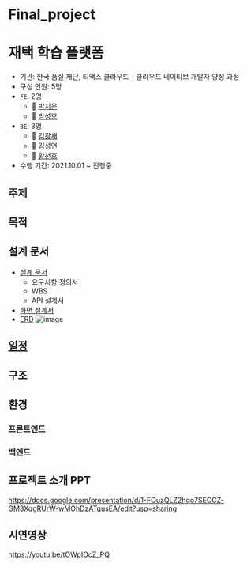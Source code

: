 # Final_project
# 재택 학습 플랫폼 
- 기관: 한국 품질 재단, 티맥스 클라우드 - 클라우드 네이티브 개발자 양성 과정
- 구성 인원: 5명
- `FE`: 2명
  - :girl: [박지은](https://github.com/jjiiiiinie)
  - :boy: [방성호](https://github.com/crosstreet74)
- `BE`: 3명
  - :man: [김광채](https://github.com/kimkc)
  - :boy: [김성연](https://github.com/k-ksy)
  - :man: [황선호](https://github.com/Alexhwang95)
- 수행 기간: 2021.10.01 ~ 진행중

## 주제


## 목적


## 설계 문서
- [설계 문서](https://docs.google.com/spreadsheets/d/1nXlVDl9FZ3lZM1hbazguvHupSsQA4Vqa2ZD5JIATBfw/edit?usp=sharing)
  - 요구사항 정의서
  - WBS
  - API 설계서
- [화면 설계서](https://docs.google.com/presentation/d/1v9jZN-RnLxU3hFlDITTAdjOBOzMNIoAIEV3mUk0_Rms/edit?usp=sharing)
- [ERD](https://www.erdcloud.com/d/sY8xqemYbdWvrKxSs)
![image](https://user-images.githubusercontent.com/42633180/135993085-b6beff8d-1ad4-47c0-8507-f20d8d52ab32.png)


## [일정](https://github.com/Tmax1grp/Final_project/milestones)


## 구조


## 환경
### 프론트엔드


### 백엔드

## 프로젝트 소개 PPT
https://docs.google.com/presentation/d/1-FOuzQLZ2hqo7SECCZ-GM3XqgRUrW-wMOhDzATqusEA/edit?usp=sharing

## 시연영상
https://youtu.be/tOWpIOcZ_PQ
